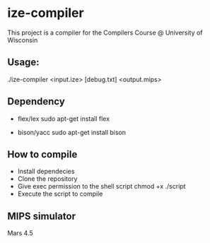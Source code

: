 # ize-compiler

This project is a compiler for the Compilers Course @ University of Wisconsin

## Usage:

./ize-compiler <input.ize> [debug.txt] <output.mips>

## Dependency

- flex/lex
sudo apt-get install flex

- bison/yacc
sudo apt-get install bison

## How to compile

- Install dependecies
- Clone the repository
- Give exec permission to the shell script 
chmod +x ./script
- Execute the script to compile

## MIPS simulator
Mars 4.5
